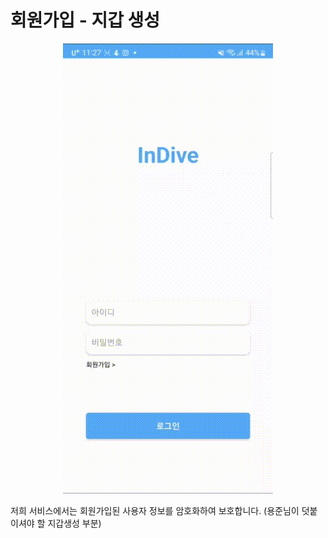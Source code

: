 # 회원가입 - 지갑 생성

<div align="center">
    <img src="../gif/회원가입.gif"/>
</div>

저희 서비스에서는 회원가입된 사용자 정보를 암호화하여 보호합니다.
(용준님이 덧붙이셔야 할 지갑생성 부분)
